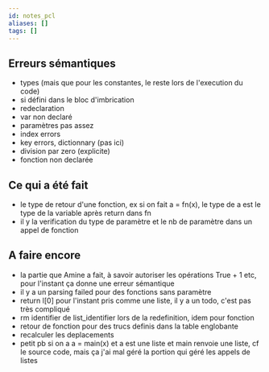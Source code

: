 ```yaml
---
id: notes_pcl
aliases: []
tags: []
---
```


## Erreurs sémantiques
- types (mais que pour les constantes, le reste
lors de l'execution du code)
- si défini dans le bloc d'imbrication
- redeclaration
- var non declaré 
- paramètres pas assez
- index errors
- key errors, dictionnary (pas ici)
- division par zero (explicite) 
- fonction non declarée


## Ce qui a été fait

- le type de retour d'une fonction, ex si on fait a = fn(x), le type de a est le type de la variable après return dans fn
- il y la verification du type de paramètre et le nb de paramètre dans un appel de fonction

## A faire encore

- la partie que Amine a fait, à savoir autoriser les opérations True + 1 etc, pour l'instant ça donne une erreur sémantique
- il y a un parsing failed pour des fonctions sans paramètre
- return l[0] pour l'instant pris comme une liste, il y a un todo, c'est pas très compliqué
- rm identifier de list_identifier lors de la redefinition, idem pour fonction
- retour de fonction pour des trucs definis dans la table englobante
- recalculer les deplacements
- petit pb si on a a = main(x) et a est une liste et main renvoie une liste, cf le source code, mais ça j'ai mal géré la portion qui géré les appels de listes
